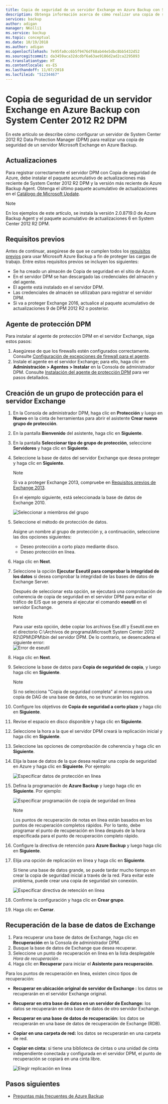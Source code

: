 ```yaml
---
title: Copia de seguridad de un servidor Exchange en Azure Backup con System Center 2012 R2 DPM
description: Obtenga información acerca de cómo realizar una copia de seguridad de un servidor Exchange en Azure Backup con System Center 2012 R2 DPM
services: backup
author: adigan
manager: NKolli1
ms.service: backup
ms.topic: conceptual
ms.date: 10/19/2018
ms.author: adigan
ms.openlocfilehash: 7e95fa0cc6b5f9476df68ab44e5dbc8bb5432d52
ms.sourcegitcommit: da3459aca32dcdbf6a63ae9186d2ad2ca2295893
ms.translationtype: HT
ms.contentlocale: es-ES
ms.lasthandoff: 11/07/2018
ms.locfileid: "51234467"
---
```

# <a name="back-up-an-exchange-server-to-azure-backup-with-system-center-2012-r2-dpm"></a>Copia de seguridad de un servidor Exchange en Azure Backup con System Center 2012 R2 DPM
En este artículo se describe cómo configurar un servidor de System Center 2012 R2 Data Protection Manager (DPM) para realizar una copia de seguridad de un servidor Microsoft Exchange en Azure Backup.  

## <a name="updates"></a>Actualizaciones
Para registrar correctamente el servidor DPM con Copia de seguridad de Azure, debe instalar el paquete acumulativo de actualizaciones más reciente de System Center 2012 R2 DPM y la versión más reciente de Azure Backup Agent. Obtenga el último paquete acumulativo de actualizaciones en el [Catálogo de Microsoft Update](https://catalog.update.microsoft.com/v7/site/Search.aspx?q=System%20Center%202012%20R2%20Data%20protection%20manager).

> [!NOTE]
> En los ejemplos de este artículo, se instala la versión 2.0.8719.0 de Azure Backup Agent y el paquete acumulativo de actualizaciones 6 en System Center 2012 R2 DPM.
>
>

## <a name="prerequisites"></a>Requisitos previos
Antes de continuar, asegúrese de que se cumplen todos los [requisitos previos](backup-azure-dpm-introduction.md#prerequisites-and-limitations) para usar Microsoft Azure Backup a fin de proteger las cargas de trabajo. Entre estos requisitos previos se incluyen los siguientes:

* Se ha creado un almacén de Copia de seguridad en el sitio de Azure.
* En el servidor DPM se han descargado las credenciales del almacén y del agente.
* El agente está instalado en el servidor DPM.
* Las credenciales de almacén se utilizaban para registrar el servidor DPM.
* Si va a proteger Exchange 2016, actualice al paquete acumulativo de actualizaciones 9 de DPM 2012 R2 o posterior.

## <a name="dpm-protection-agent"></a>Agente de protección DPM
Para instalar al agente de protección DPM en el servidor Exchange, siga estos pasos:

1. Asegúrese de que los firewalls estén configurados correctamente. Consulte [Configuración de excepciones de firewall para el agente](https://technet.microsoft.com/library/Hh758204.aspx).
2. Instale el agente en el servidor Exchange; para ello, haga clic en **Administración > Agentes > Instalar** en la Consola de administrador DPM. Consulte [Instalación del agente de protección DPM](https://technet.microsoft.com/library/hh758186.aspx?f=255&MSPPError=-2147217396) para ver pasos detallados.

## <a name="create-a-protection-group-for-the-exchange-server"></a>Creación de un grupo de protección para el servidor Exchange
1. En la Consola de administrador DPM, haga clic en **Protección** y luego en **Nuevo** en la cinta de herramientas para abrir el asistente **Crear nuevo grupo de protección**.
2. En la pantalla **Bienvenido** del asistente, haga clic en **Siguiente**.
3. En la pantalla **Seleccionar tipo de grupo de protección**, seleccione **Servidores** y haga clic en **Siguiente**.
4. Seleccione la base de datos del servidor Exchange que desea proteger y haga clic en **Siguiente**.

   > [!NOTE]
   > Si va a proteger Exchange 2013, compruebe en [Requisitos previos de Exchange 2013](https://technet.microsoft.com/library/dn751029.aspx).
   >
   >

    En el ejemplo siguiente, está seleccionada la base de datos de Exchange 2010.

    ![Seleccionar a miembros del grupo](./media/backup-azure-backup-exchange-server/select-group-members.png)
5. Seleccione el método de protección de datos.

    Asigne un nombre al grupo de protección y, a continuación, seleccione las dos opciones siguientes:

   * Deseo protección a corto plazo mediante disco.
   * Deseo protección en línea.
6. Haga clic en **Next**.
7. Seleccione la opción **Ejecutar Eseutil para comprobar la integridad de los datos** si desea comprobar la integridad de las bases de datos de Exchange Server.

    Después de seleccionar esta opción, se ejecutará una comprobación de coherencia de copia de seguridad en el servidor DPM para evitar el tráfico de E/S que se genera al ejecutar el comando **eseutil** en el servidor Exchange.

   > [!NOTE]
   > Para usar esta opción, debe copiar los archivos Ese.dll y Eseutil.exe en el directorio C:\Archivos de programa\Microsoft System Center 2012 R2\DPM\DPM\bin del servidor DPM. De lo contrario, se desencadena el siguiente error:   
   > ![Error de eseutil](./media/backup-azure-backup-exchange-server/eseutil-error.png)
   >
   >
8. Haga clic en **Next**.
9. Seleccione la base de datos para **Copia de seguridad de copia**, y luego haga clic en **Siguiente**.

   > [!NOTE]
   > Si no selecciona "Copia de seguridad completa" al menos para una copia de DAG de una base de datos, no se truncarán los registros.
   >
   >
10. Configure los objetivos de **Copia de seguridad a corto plazo** y haga clic en **Siguiente**.
11. Revise el espacio en disco disponible y haga clic en **Siguiente**.
12. Seleccione la hora a la que el servidor DPM creará la replicación inicial y haga clic en **Siguiente**.
13. Seleccione las opciones de comprobación de coherencia y haga clic en **Siguiente**.
14. Elija la base de datos de la que desea realizar una copia de seguridad en Azure y haga clic en **Siguiente**. Por ejemplo: 

    ![Especificar datos de protección en línea](./media/backup-azure-backup-exchange-server/specify-online-protection-data.png)
15. Defina la programación de **Azure Backup** y luego haga clic en **Siguiente**. Por ejemplo: 

    ![Especificar programación de copia de seguridad en línea](./media/backup-azure-backup-exchange-server/specify-online-backup-schedule.png)

    > [!NOTE]
    > Los puntos de recuperación de notas en línea están basados en los puntos de recuperación completos rápidos. Por lo tanto, debe programar el punto de recuperación en línea después de la hora especificada para el punto de recuperación completo rápido.
    >
    >
16. Configure la directiva de retención para **Azure Backup** y luego haga clic en **Siguiente**.
17. Elija una opción de replicación en línea y haga clic en **Siguiente**.

    Si tiene una base de datos grande, se puede tardar mucho tiempo en crear la copia de seguridad inicial a través de la red. Para evitar este problema, puede crear una copia de seguridad sin conexión.  

    ![Especificar directiva de retención en línea](./media/backup-azure-backup-exchange-server/specify-online-retention-policy.png)
18. Confirme la configuración y haga clic en **Crear grupo**.
19. Haga clic en **Cerrar**.

## <a name="recover-the-exchange-database"></a>Recuperación de la base de datos de Exchange
1. Para recuperar una base de datos de Exchange, haga clic en **Recuperación** en la Consola de administrador DPM.
2. Busque la base de datos de Exchange que desea recuperar.
3. Seleccione un punto de recuperación en línea en la lista desplegable *Hora de recuperación* .
4. Haga clic en **Recuperar** para iniciar el **Asistente para recuperación**.

Para los puntos de recuperación en línea, existen cinco tipos de recuperación:

* **Recuperar en ubicación original de servidor de Exchange :** los datos se recuperarán en el servidor Exchange original.
* **Recuperar en otra base de datos en un servidor de Exchange:** los datos se recuperarán en otra base de datos de otro servidor Exchange.
* **Recuperar en una base de datos de recuperación:** los datos se recuperarán en una base de datos de recuperación de Exchange (RDB).
* **Copiar en una carpeta de red:** los datos se recuperarán en una carpeta de red.
* **Copiar en cinta:** si tiene una biblioteca de cintas o una unidad de cinta independiente conectada y configurada en el servidor DPM, el punto de recuperación se copiará en una cinta libre.

    ![Elegir replicación en línea](./media/backup-azure-backup-exchange-server/choose-online-replication.png)

## <a name="next-steps"></a>Pasos siguientes
* [Preguntas más frecuentes de Azure Backup](backup-azure-backup-faq.md)
